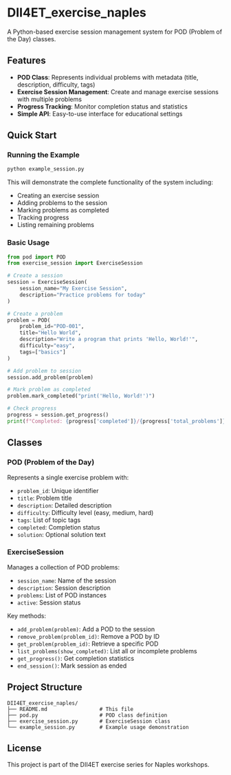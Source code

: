 # DII4ET_exercise_naples

A Python-based exercise session management system for POD (Problem of the Day) classes.

## Features

- **POD Class**: Represents individual problems with metadata (title, description, difficulty, tags)
- **Exercise Session Management**: Create and manage exercise sessions with multiple problems
- **Progress Tracking**: Monitor completion status and statistics
- **Simple API**: Easy-to-use interface for educational settings

## Quick Start

### Running the Example

```bash
python example_session.py
```

This will demonstrate the complete functionality of the system including:
- Creating an exercise session
- Adding problems to the session
- Marking problems as completed
- Tracking progress
- Listing remaining problems

### Basic Usage

```python
from pod import POD
from exercise_session import ExerciseSession

# Create a session
session = ExerciseSession(
    session_name="My Exercise Session",
    description="Practice problems for today"
)

# Create a problem
problem = POD(
    problem_id="POD-001",
    title="Hello World",
    description="Write a program that prints 'Hello, World!'",
    difficulty="easy",
    tags=["basics"]
)

# Add problem to session
session.add_problem(problem)

# Mark problem as completed
problem.mark_completed("print('Hello, World!')")

# Check progress
progress = session.get_progress()
print(f"Completed: {progress['completed']}/{progress['total_problems']}")
```

## Classes

### POD (Problem of the Day)

Represents a single exercise problem with:
- `problem_id`: Unique identifier
- `title`: Problem title
- `description`: Detailed description
- `difficulty`: Difficulty level (easy, medium, hard)
- `tags`: List of topic tags
- `completed`: Completion status
- `solution`: Optional solution text

### ExerciseSession

Manages a collection of POD problems:
- `session_name`: Name of the session
- `description`: Session description
- `problems`: List of POD instances
- `active`: Session status

Key methods:
- `add_problem(problem)`: Add a POD to the session
- `remove_problem(problem_id)`: Remove a POD by ID
- `get_problem(problem_id)`: Retrieve a specific POD
- `list_problems(show_completed)`: List all or incomplete problems
- `get_progress()`: Get completion statistics
- `end_session()`: Mark session as ended

## Project Structure

```
DII4ET_exercise_naples/
├── README.md                 # This file
├── pod.py                    # POD class definition
├── exercise_session.py       # ExerciseSession class
└── example_session.py        # Example usage demonstration
```

## License

This project is part of the DII4ET exercise series for Naples workshops.